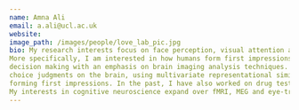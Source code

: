 ```yaml
---
name: Amna Ali
email: a.ali@ucl.ac.uk
website: 
image_path: /images/people/love_lab_pic.jpg
bio: My research interests focus on face perception, visual attention and decision making.
More specifically, I am interested in how humans form first impressions, visual attentional patterns and rank-based
decision making with an emphasis on brain imaging analysis techniques. My most recent project studied the effects of
choice judgments on the brain, using multivariate representational similarity models to see patterns of face-selection when
forming first impressions. In the past, I have also worked on drug testing and how different hormones affect the brain.
My interests in cognitive neuroscience expand over fMRI, MEG and eye-tracking experiments.
---
```

